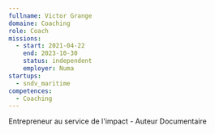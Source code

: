 ```yaml
---
fullname: Victor Grange
domaine: Coaching
role: Coach
missions:
  - start: 2021-04-22
    end: 2023-10-30
    status: independent
    employer: Numa
startups:
  - sndv_maritime
competences:
  - Coaching
---
```


Entrepreneur au service de l'impact - Auteur Documentaire